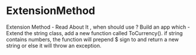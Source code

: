 # ExtensionMethod
Extension Method - Read About It , when should use ? Build an app which -Extend the string class, add a new function called ToCurrency(). if string contains numbers, the function will prepend $ sign to and return a new string or else it will throw an exception.
